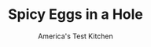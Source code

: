 ---
layout: ../../layouts/MarkdownPostLayout.astro
title: Spicy Eggs in a Hole
author: America's Test Kitchen
pubDate: 2023-03-15
description: "These egg-toast combos make a great breakfast straight from the skillet—so great that we wanted to be able to make more than a few at a time."
image_url: https://res.cloudinary.com/hksqkdlah/image/upload/ar_1:1,c_fill,dpr_2.0,f_auto,fl_lossy.progressive.strip_profile,g_faces:auto,q_auto:low,w_344/10345_sfs-toadinahole-6
tags: ["Main Courses","Eggs","Vegetarian","Cook's Extras"]
calories: 1614
protein: 11
carbohydrates: 14
fats: 
fiber: 1
ingredients: ["5 tablespoons, unsalted butter, softened","2 teaspoons, hot sauce","6 slices, hearty white sandwich bread","6 , large eggs","2 ounces, pepper Jack cheese, shredded (1/2 cup)"]
serves: 6
time: "40 minutes"
instructions: ["Adjust oven racks to lowest and top positions, place rimmed baking sheet on lowest rack, and heat oven to 500 degrees. Combine 2½ tablespoons butter with hot sauce. Spread 1 side of bread slices evenly with hot sauce–butter mixture. Using 2½-inch biscuit cutter, cut and remove circle from center of each bread slice.","Remove hot sheet from oven and melt remaining 2½ tablespoons butter on it, tilting sheet to distribute evenly. Place bread circles down center of sheet and bread slices on either side of circles, buttered side up, in single layer. Return sheet to lowest oven rack and bake until bread is golden brown, 3 to 5 minutes, flipping bread and rotating sheet halfway through baking.","Remove sheet from oven and set inside second (room-temperature) rimmed baking sheet. Crack 1 egg into each bread hole, season with salt and pepper, and sprinkle eggs with pepper Jack. Bake on top oven rack until whites are barely set, 4 to 6 minutes, rotating sheets halfway through baking.","Place sheets on wire rack and let sit until whites are completely set, about 2 minutes. Serve immediately."]
nutrition: ["133 mg Potassium","187 mg Phosphorus","139 mg Calcium","1 mg Iron","21 mg Magnesium","317 mg Sodium","1 mg Zinc","18 g Fat","1 mg Niacin (B3)","5 g Monounsaturated","1 g Polyunsaturated","1 mg Vitamin C","1 µg Vitamin D","219 mg Cholesterol","9 g Saturated","1 g Fiber","5 µg Folic acid","44 µg Folate (food)","1 g Sugars","2 µg Vitamin K","55 g Water","14 g Carbs","54 µg Folate equivalent (total)","11 g Protein","179 µg Vitamin A","269 kcal Energy","1614 calories"]
notes: "You will need two heavy-bottomed rimmed baking sheets for this recipe; our favorite is the Wear-Ever Half Size Heavy Duty Sheet Pan (13 Gauge) by Vollrath. If you don’t have a biscuit cutter, cut the toast holes with a sturdy drinking glass."
---